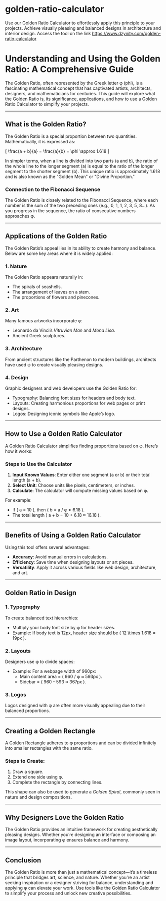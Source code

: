 # golden-ratio-calculator
Use our Golden Ratio Calculator to effortlessly apply this principle to your projects. Achieve visually pleasing and balanced designs in architecture and interior design.
Access the tool on the link 
https://www.dzynity.com/golden-ratio-calculator

# Understanding and Using the Golden Ratio: A Comprehensive Guide

The Golden Ratio, often represented by the Greek letter φ (phi), is a fascinating mathematical concept that has captivated artists, architects, designers, and mathematicians for centuries. This guide will explore what the Golden Ratio is, its significance, applications, and how to use a Golden Ratio Calculator to simplify your projects.

---

## **What is the Golden Ratio?**

The Golden Ratio is a special proportion between two quantities. Mathematically, it is expressed as:

\[
\frac{a + b}{a} = \frac{a}{b} = \phi \approx 1.618
\]

In simpler terms, when a line is divided into two parts (a and b), the ratio of the whole line to the longer segment (a) is equal to the ratio of the longer segment to the shorter segment (b). This unique ratio is approximately 1.618 and is also known as the "Golden Mean" or "Divine Proportion."

### **Connection to the Fibonacci Sequence**

The Golden Ratio is closely related to the Fibonacci Sequence, where each number is the sum of the two preceding ones (e.g., 0, 1, 1, 2, 3, 5, 8...). As you progress in the sequence, the ratio of consecutive numbers approaches φ.

---

## **Applications of the Golden Ratio**

The Golden Ratio’s appeal lies in its ability to create harmony and balance. Below are some key areas where it is widely applied:

### **1. Nature**
The Golden Ratio appears naturally in:
- The spirals of seashells.
- The arrangement of leaves on a stem.
- The proportions of flowers and pinecones.

### **2. Art**
Many famous artworks incorporate φ:
- Leonardo da Vinci’s *Vitruvian Man* and *Mona Lisa*.
- Ancient Greek sculptures.

### **3. Architecture**
From ancient structures like the Parthenon to modern buildings, architects have used φ to create visually pleasing designs.

### **4. Design**
Graphic designers and web developers use the Golden Ratio for:
- Typography: Balancing font sizes for headers and body text.
- Layouts: Creating harmonious proportions for web pages or print designs.
- Logos: Designing iconic symbols like Apple’s logo.

---

## **How to Use a Golden Ratio Calculator**

A Golden Ratio Calculator simplifies finding proportions based on φ. Here’s how it works:

### **Steps to Use the Calculator**
1. **Input Known Values**: Enter either one segment (a or b) or their total length (a + b).
2. **Select Unit**: Choose units like pixels, centimeters, or inches.
3. **Calculate**: The calculator will compute missing values based on φ.

For example:
- If \( a = 10 \), then \( b = a / φ ≈ 6.18 \).
- The total length \( a + b = 10 + 6.18 ≈ 16.18 \).

---

## **Benefits of Using a Golden Ratio Calculator**

Using this tool offers several advantages:
- **Accuracy**: Avoid manual errors in calculations.
- **Efficiency**: Save time when designing layouts or art pieces.
- **Versatility**: Apply it across various fields like web design, architecture, and art.

---

## **Golden Ratio in Design**

### **1. Typography**
To create balanced text hierarchies:
- Multiply your body font size by φ for header sizes.
- Example: If body text is 12px, header size should be \( 12 \times 1.618 ≈ 19px \).

### **2. Layouts**
Designers use φ to divide spaces:
- Example: For a webpage width of 960px:
  - Main content area = \( 960 / φ ≈ 593px \).
  - Sidebar = \( 960 - 593 ≈ 367px \).

### **3. Logos**
Logos designed with φ are often more visually appealing due to their balanced proportions.

---

## **Creating a Golden Rectangle**

A Golden Rectangle adheres to φ proportions and can be divided infinitely into smaller rectangles with the same ratio.

### Steps to Create:
1. Draw a square.
2. Extend one side using φ.
3. Complete the rectangle by connecting lines.

This shape can also be used to generate a *Golden Spiral*, commonly seen in nature and design compositions.

---

## **Why Designers Love the Golden Ratio**

The Golden Ratio provides an intuitive framework for creating aesthetically pleasing designs. Whether you’re designing an interface or composing an image layout, incorporating φ ensures balance and harmony.

---

## **Conclusion**

The Golden Ratio is more than just a mathematical concept—it’s a timeless principle that bridges art, science, and nature. Whether you're an artist seeking inspiration or a designer striving for balance, understanding and applying φ can elevate your work. Use tools like the Golden Ratio Calculator to simplify your process and unlock new creative possibilities.

